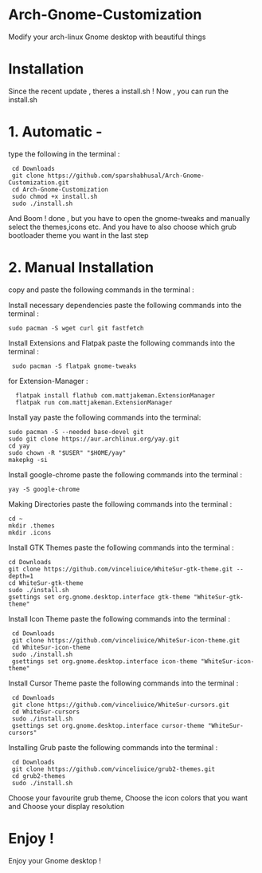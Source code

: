 # Arch-Gnome-Customization
Modify your arch-linux Gnome desktop with beautiful things

# Installation

Since the recent update , theres a install.sh !
Now , you can run the install.sh 

# 1. Automatic -
   type the following in the terminal :

     cd Downloads
     git clone https://github.com/sparshabhusal/Arch-Gnome-Customization.git
     cd Arch-Gnome-Customization
     sudo chmod +x install.sh
     sudo ./install.sh

And Boom ! done , but you have to open the gnome-tweaks and manually select the themes,icons etc.
And you have to also choose which grub bootloader theme you want in the last step

# 2. Manual Installation
   copy and paste the following commands in the terminal :
   
 Install necessary dependencies
paste the following commands into the terminal :

    sudo pacman -S wget curl git fastfetch 

 Install Extensions and Flatpak
paste the following commands into the terminal :

     sudo pacman -S flatpak gnome-tweaks

for Extension-Manager :

      flatpak install flathub com.mattjakeman.ExtensionManager
      flatpak run com.mattjakeman.ExtensionManager

 Install yay 
paste the following commands into the terminal:

    sudo pacman -S --needed base-devel git
    sudo git clone https://aur.archlinux.org/yay.git
    cd yay
    sudo chown -R "$USER" "$HOME/yay"
    makepkg -si

 Install google-chrome
paste the following commands into the terminal :

    yay -S google-chrome

 Making Directories
paste the following commands into the terminal :

    cd ~
    mkdir .themes
    mkdir .icons

 Install GTK Themes
paste the following commands into the terminal :

    cd Downloads
    git clone https://github.com/vinceliuice/WhiteSur-gtk-theme.git --depth=1
    cd WhiteSur-gtk-theme
    sudo ./install.sh
    gsettings set org.gnome.desktop.interface gtk-theme "WhiteSur-gtk-theme"

 Install Icon Theme
paste the following commands into the terminal :

     cd Downloads
     git clone https://github.com/vinceliuice/WhiteSur-icon-theme.git
     cd WhiteSur-icon-theme
     sudo ./install.sh
     gsettings set org.gnome.desktop.interface icon-theme "WhiteSur-icon-theme"

 Install Cursor Theme
paste the following commands into the terminal :

     cd Downloads
     git clone https://github.com/vinceliuice/WhiteSur-cursors.git
     cd WhiteSur-cursors
     sudo ./install.sh
     gsettings set org.gnome.desktop.interface cursor-theme "WhiteSur-cursors"

 Installing Grub
paste the following commands into the terminal :

     cd Downloads
     git clone https://github.com/vinceliuice/grub2-themes.git
     cd grub2-themes
     sudo ./install.sh

Choose your favourite grub theme,
Choose the icon colors that you want and
Choose your display resolution

# Enjoy !
Enjoy your Gnome desktop !

      
